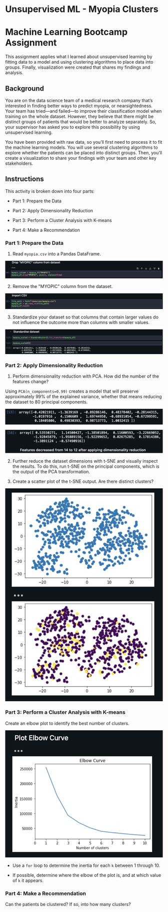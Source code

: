 # Unsupervised ML - Myopia Clusters

# Machine Learning Bootcamp Assignment

This assignment applies what I learned about unsupervised learning by fitting data to a model and using clustering algorithms to place data into groups. Finally, visualization were created that shares my findings and analysis. 

## Background

You are on the data science team of a medical research company that’s interested in finding better ways to predict myopia, or nearsightedness. Your team has tried—and failed—to improve their classification model when training on the whole dataset. However, they believe that there might be distinct groups of patients that would be better to analyze separately. So, your supervisor has asked you to explore this possibility by using unsupervised learning.

You have been provided with raw data, so you’ll first need to process it to fit the machine learning models. You will use several clustering algorithms to explore whether the patients can be placed into distinct groups. Then, you’ll create a visualization to share your findings with your team and other key stakeholders.

## Instructions

This activity is broken down into four parts: 

* Part 1: Prepare the Data

* Part 2: Apply Dimensionality Reduction 

* Part 3: Perform a Cluster Analysis with K-means

* Part 4: Make a Recommendation 

### Part 1: Prepare the Data

1. Read `myopia.csv` into a Pandas DataFrame.

![](img/drop_col.png)

2. Remove the "MYOPIC" column from the dataset.

![](img/import_csv.png)

3. Standardize your dataset so that columns that contain larger values do not influence the outcome more than columns with smaller values.

![](img/standardise_data.png)

### Part 2: Apply Dimensionality Reduction

1. Perform dimensionality reduction with PCA. How did the number of the features change?

Using `PCA(n_components=0.99)` creates a model that will preserve approximately 99% of the explained variance, whether that means reducing the dataset to 80 principal components.

![](img/beforePCA.png)

![](img/afterPCA.png)

2. Further reduce the dataset dimensions with t-SNE and visually inspect the results. To do this, run t-SNE on the principal components, which is the output of the PCA transformation. 

3. Create a scatter plot of the t-SNE output. Are there distinct clusters?

![](img/pcaclusters.png)

### Part 3: Perform a Cluster Analysis with K-means

Create an elbow plot to identify the best number of clusters.

![](img/plot_elbow_curve.png)

* Use a `for` loop to determine the inertia for each `k` between 1 through 10. 

* If possible, determine where the elbow of the plot is, and at which value of `k` it appears.

### Part 4: Make a Recommendation

Can the patients be clustered? If so, into how many clusters? 
